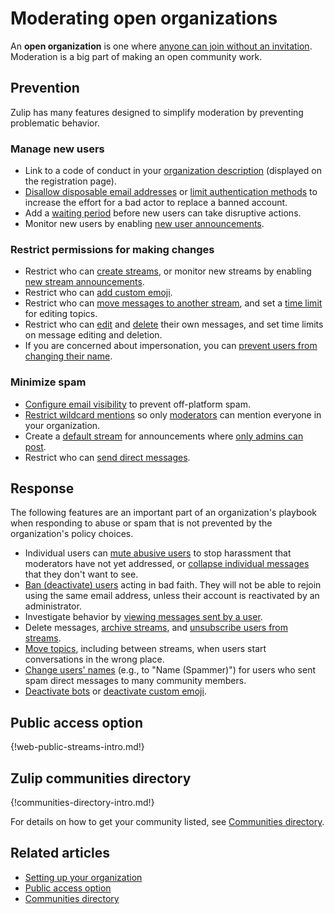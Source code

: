 # Moderating open organizations

An **open organization** is one where
[anyone can join without an invitation](/help/restrict-account-creation#set-whether-invitations-are-required-to-join).
Moderation is a big part of making an open community work.

## Prevention

Zulip has many features designed to simplify moderation by preventing
problematic behavior.

### Manage new users

* Link to a code of conduct in your
  [organization description](/help/create-your-organization-profile)
  (displayed on the registration page).
* [Disallow disposable email
  addresses](/help/restrict-account-creation#dont-allow-disposable-domains)
  or [limit authentication
  methods](/help/configure-authentication-methods) to increase the
  effort for a bad actor to replace a banned account.
* Add a [waiting period](/help/restrict-permissions-of-new-members) before
  new users can take disruptive actions.
* Monitor new users by enabling [new user
  announcements](/help/configure-notification-bot#new-user-announcements).

### Restrict permissions for making changes

* Restrict who can [create streams](/help/configure-who-can-create-streams), or
  monitor new streams by enabling [new stream
  announcements](/help/configure-notification-bot#new-stream-announcements).
* Restrict who can [add custom emoji](/help/custom-emoji#change-who-can-add-custom-emoji).
* Restrict who can [move messages to another
  stream](/help/restrict-moving-messages#configure-who-can-move-messages-to-another-stream),
  and set a [time
  limit](/help/restrict-moving-messages#set-a-time-limit-for-editing-topics) for
  editing topics.
* Restrict who can
  [edit](/help/restrict-message-editing-and-deletion#configure-message-editing-permissions)
  and
  [delete](/help/restrict-message-editing-and-deletion#configure-message-deletion-permissions)
  their own messages, and set time limits on message editing and deletion.
* If you are concerned about impersonation, you can [prevent users from
  changing their name](/help/restrict-name-and-email-changes).

### Minimize spam

* [Configure email visibility](/help/configure-email-visibility)
  to prevent off-platform spam.
* [Restrict wildcard mentions](/help/restrict-wildcard-mentions)
  so only [moderators](/help/roles-and-permissions) can mention everyone in your organization.
* Create a [default stream](/help/set-default-streams-for-new-users)
  for announcements where [only admins can
  post](/help/stream-sending-policy).
* Restrict who can [send direct messages](/help/restrict-direct-messages).

## Response

The following features are an important part of an organization's
playbook when responding to abuse or spam that is not prevented by the
organization's policy choices.

* Individual users can [mute abusive users](/help/mute-a-user) to stop
  harassment that moderators have not yet addressed, or [collapse
  individual messages](/help/collapse-a-message) that they don't want
  to see.
* [Ban (deactivate) users](/help/deactivate-or-reactivate-a-user) acting in bad
  faith. They will not be able to rejoin using the same email address, unless
  their account is reactivated by an administrator.
* Investigate behavior by [viewing messages sent by a
  user](/help/view-messages-sent-by-a-user).
* Delete messages, [archive streams](/help/archive-a-stream), and
  [unsubscribe users from streams](/help/add-or-remove-users-from-a-stream).
* [Move topics](/help/rename-a-topic), including between streams, when
  users start conversations in the wrong place.
* [Change users' names](/help/change-a-users-name) (e.g., to "Name (Spammer)")
  for users who sent spam direct messages to many community members.
* [Deactivate bots](/help/deactivate-or-reactivate-a-bot) or
  [deactivate custom emoji](/help/custom-emoji#deactivate-custom-emoji).

## Public access option

{!web-public-streams-intro.md!}

## Zulip communities directory

{!communities-directory-intro.md!}

For details on how to get your community listed, see [Communities
directory](/help/communities-directory).

## Related articles

* [Setting up your organization](/help/getting-your-organization-started-with-zulip)
* [Public access option](/help/public-access-option)
* [Communities directory](/help/communities-directory)
